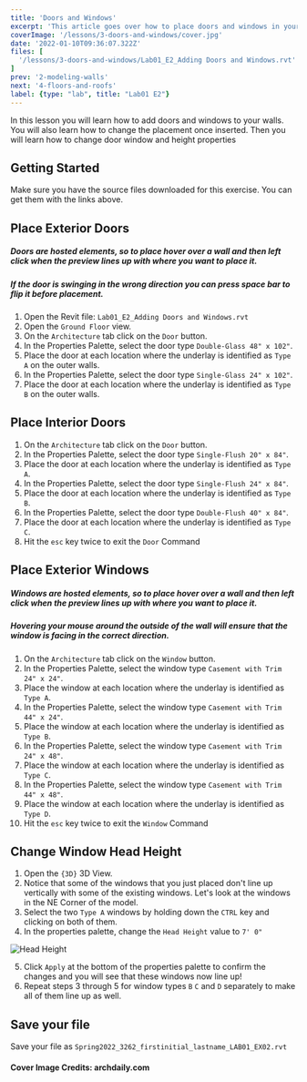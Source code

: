 ```yaml
---
title: 'Doors and Windows'
excerpt: 'This article goes over how to place doors and windows in your walls.'
coverImage: '/lessons/3-doors-and-windows/cover.jpg'
date: '2022-01-10T09:36:07.322Z'
files: [
  '/lessons/3-doors-and-windows/Lab01_E2_Adding Doors and Windows.rvt'
]
prev: '2-modeling-walls'
next: '4-floors-and-roofs'
label: {type: "lab", title: "Lab01 E2"}
---
```


In this lesson you will learn how to add doors and windows to your walls. You will also learn how to change the placement once inserted. Then you will learn how to change door window and height properties

## Getting Started

Make sure you have the source files downloaded for this exercise. You can get them with the links above.

## Place Exterior Doors

##### Doors are hosted elements, so to place hover over a wall and then left click when the preview lines up with where you want to place it.
##### If the door is swinging in the wrong direction you can press space bar to flip it before placement.

1. Open the Revit file: ``Lab01_E2_Adding Doors and Windows.rvt``
2. Open the ``Ground Floor`` view.
3. On the ``Architecture`` tab click on the ``Door`` button.
4. In the Properties Palette, select the door type ``Double-Glass 48" x 102"``.
5. Place the door at each location where the underlay is identified as ``Type A`` on the outer walls.
6. In the Properties Palette, select the door type ``Single-Glass 24" x 102"``.
5. Place the door at each location where the underlay is identified as ``Type B`` on the outer walls.

## Place Interior Doors

1. On the ``Architecture`` tab click on the ``Door`` button.
2. In the Properties Palette, select the door type ``Single-Flush 20" x 84"``.
3. Place the door at each location where the underlay is identified as ``Type A``.
4. In the Properties Palette, select the door type ``Single-Flush 24" x 84"``.
5. Place the door at each location where the underlay is identified as ``Type B``.
6. In the Properties Palette, select the door type ``Double-Flush 40" x 84"``.
7. Place the door at each location where the underlay is identified as ``Type C``.
10. Hit the ``esc`` key twice to exit the ``Door`` Command

## Place Exterior Windows

##### Windows are hosted elements, so to place hover over a wall and then left click when the preview lines up with where you want to place it.
##### Hovering your mouse around the outside of the wall will ensure that the window is facing in the correct direction.

1. On the ``Architecture`` tab click on the ``Window`` button.
2. In the Properties Palette, select the window type ``Casement with Trim 24" x 24"``.
3. Place the window at each location where the underlay is identified as ``Type A``.
4. In the Properties Palette, select the window type ``Casement with Trim 44" x 24"``.
5. Place the window at each location where the underlay is identified as ``Type B``.
6. In the Properties Palette, select the window type ``Casement with Trim 24" x 48"``.
7. Place the window at each location where the underlay is identified as ``Type C``.
8. In the Properties Palette, select the window type ``Casement with Trim 44" x 48"``.
9. Place the window at each location where the underlay is identified as ``Type D``.
10. Hit the ``esc`` key twice to exit the ``Window`` Command

## Change Window Head Height

1. Open the ``{3D}`` 3D View.
2. Notice that some of the windows that you just placed don't line up vertically with some of the existing windows. Let's look at the windows in the NE Corner of the model.
3. Select the two ``Type A`` windows by holding down the ``CTRL`` key and clicking on both of them.
4. In the properties palette, change the ``Head Height`` value to ``7' 0"``

![Head Height](/lessons/3-doors-and-windows/window-corner.png)

5. Click ``Apply`` at the bottom of the properties palette to confirm the changes and you will see that these windows now line up!
6. Repeat steps 3 through 5 for window types ``B`` ``C`` and ``D`` separately to make all of them line up as well.

## Save your file

Save your file as ``Spring2022_3262_firstinitial_lastname_LAB01_EX02.rvt``

#### Cover Image Credits: archdaily.com